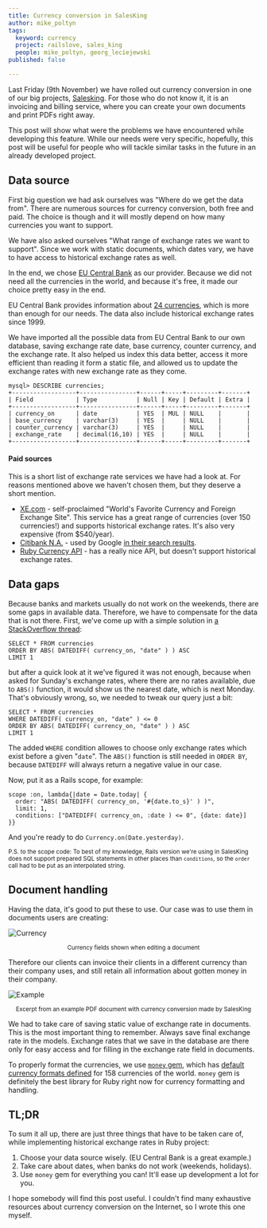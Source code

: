 ```yaml
---
title: Currency conversion in SalesKing
author: mike_poltyn
tags:
  keyword: currency
  project: railslove, sales_king
  people: mike_poltyn, georg_leciejewski
published: false

---
```


Last Friday (9th November) we have rolled out currency conversion in one of our big projects, [Salesking](/items/sales_king/). For those who do not know it, it is an invoicing and billing service, where you can create your own documents and print PDFs right away.

This post will show what were the problems we have encountered while developing this feature. While our needs were very specific, hopefully, this post will be useful for people who will tackle similar tasks in the future in an already developed project.

Data source
---

First big question we had ask ourselves was "Where do we get the data from". There are numerous sources for currency conversion, both free and paid. The choice is though and it will mostly depend on how many currencies you want to support.

We have also asked ourselves "What range of exchange rates we want to support". Since we work with static documents, which dates vary, we have to have access to historical exchange rates as well.

In the end, we chose [EU Central Bank](http://www.ecb.int/home/html/index.en.html) as our provider. Because we did not need all the currencies in the world, and because it's free, it made our choice pretty easy in the end.

EU Central Bank provides information about [24 currencies](http://www.ecb.int/stats/exchange/eurofxref/html/index.en.html), which is more than enough for our needs. The data also include historical exchange rates since 1999.

We have imported all the possible data from EU Central Bank to our own database, saving exchange rate date, base currency, counter currency, and the exchange rate. It also helped us index this data better, access it more efficient than reading it form a static file, and allowed us to update the exchange rates with new exchange rate as they come.

	mysql> DESCRIBE currencies;
	+------------------+----------------+------+-----+---------+-------+
	| Field            | Type           | Null | Key | Default | Extra |
	+------------------+----------------+------+-----+---------+-------+
	| currency_on      | date           | YES  | MUL | NULL    |       |
	| base_currency    | varchar(3)     | YES  |     | NULL    |       |
	| counter_currency | varchar(3)     | YES  |     | NULL    |       |
	| exchange_rate    | decimal(16,10) | YES  |     | NULL    |       |
	+------------------+----------------+------+-----+---------+-------+

#### Paid sources

This is a short list of exchange rate services we have had a look at. For reasons mentioned above we haven't chosen them, but they deserve a short mention.

* [XE.com](http://www.xe.com/) - self-proclaimed "World's Favorite Currency and Foreign Exchange Site". This service has a great range of currencies (over 150 currencies!) and supports historical exchange rates. It's also very expensive (from $540/year).
* [Citibank N.A.](https://www.citivelocity.com/) - used by Google [in their search results](https://www.google.com/search?q=1+EUR+in+PLN).
* [Ruby Currency API](http://www.exchangerate-api.com/ruby-currency-api) - has a really nice API, but doesn't support historical exchange rates.

Data gaps
---

Because banks and markets usually do not work on the weekends, there are some gaps in available data. Therefore, we have to compensate for the data that is not there. First, we've come up with a simple solution in [a StackOverflow thread](http://stackoverflow.com/questions/6186962/sql-query-to-show-nearest-date):

    SELECT * FROM currencies
    ORDER BY ABS( DATEDIFF( currency_on, "date" ) ) ASC
    LIMIT 1

but after a quick look at it we've figured it was not enough, because when asked for Sunday's exchange rates, where there are no rates available, due to `ABS()` function, it would show us the nearest date, which is next Monday. That's obviously wrong, so, we needed to tweak our query just a bit:

    SELECT * FROM currencies
    WHERE DATEDIFF( currency_on, "date" ) <= 0
    ORDER BY ABS( DATEDIFF( currency_on, "date" ) ) ASC
    LIMIT 1

The added `WHERE` condition allowes to choose only exchange rates which exist before a given "`date`". The `ABS()` function is still needed in `ORDER BY`, because `DATEDIFF` will always return a negative value in our case. 

Now, put it as a Rails scope, for example:

	scope :on, lambda{|date = Date.today| {
	  order: "ABS( DATEDIFF( currency_on, '#{date.to_s}' ) )",
	  limit: 1,
	  conditions: ["DATEDIFF( currency_on, :date ) <= 0", {date: date}]
	}}

And you're ready to do `Currency.on(Date.yesterday)`.

<small>P.S. to the scope code: To best of my knowledge, Rails version we're using in SalesKing does not support prepared SQL statements in other places than `conditions`, so the `order` call had to be put as an interpolated string.</small>

Document handling
---

Having the data, it's good to put these to use. Our case was to use them in documents users are creating:

![Currency](http://img.poltyn.com/currency_SK-20121114-130542.png)
<center><small>Currency fields shown when editing a document</small></center>

Therefore our clients can invoice their clients in a different currency than their company uses, and still retain all information about gotten money in their company.

![Example](http://img.poltyn.com/example-SK-currency-20121114-131307.png)
<center><small>Excerpt from an example PDF document with currency conversion made by SalesKing</small></center>

We had to take care of saving static value of exchange rate in documents. This is the most important thing to remember. Always save final exchange rate in the models. Exchange rates that we save in the database are there only for easy access and for filling in the exchange rate field in documents.

To properly format the currencies, we use [`money` gem](https://github.com/RubyMoney/money), which has [default currency formats defined](https://github.com/RubyMoney/money/blob/master/config/currency.json) for 158 currencies of the world. `money` gem is definitely the best library for Ruby right now for currency formatting and handling.

TL;DR
---

To sum it all up, there are just three things that have to be taken care of, while implementing historical exchange rates in Ruby project:

1. Choose your data source wisely. (EU Central Bank is a great example.)
2. Take care about dates, when banks do not work (weekends, holidays).
3. Use `money` gem for everything you can! It'll ease up development a lot for you.

I hope somebody will find this post useful. I couldn't find many exhaustive resources about currency conversion on the Internet, so I wrote this one myself.

